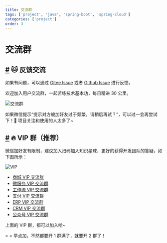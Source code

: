 ```yaml
---
title: 交流群
tags: ['project', 'java', 'spring-boot', 'spring-cloud']
categories: ['project']
order: 3
---
```

# 交流群

## [#](#🐱-反馈交流) 🐱 反馈交流

 如果有问题，可以通过 [Gitee Issue](https://gitee.com/zhijiantianya/ruoyi-vue-pro) 或者 [Github Issue](https://github.com/YunaiV/ruoyi-vue-pro) 进行反馈。

 欢迎加入用户交流群，一起苦练技术基本功，每日精进 30 公里。

 ![交流群](https://doc.iocoder.cn/img/op/mp_yudaoyuanma2.png)

 如果微信提示“提示对方被加好友过于频繁，请稍后再试？”，可以过一会再尝试下！🙂 项目关注和使用的人太多了~

 ## [#](#🔥-vip-群-推荐) 🔥 VIP 群（推荐）

 微信加好友有限制，建议加入扫码加入知识星球，更好的获得开发团队的答疑，如下图所示：

 ![VIP ](https://doc.iocoder.cn/img/ad/zsxq_qun.png)

 * [商城 VIP 交流群](https://wx.zsxq.com/dweb2/index/topic_detail/411255481258888)
* [微服务 VIP 交流群](https://wx.zsxq.com/dweb2/index/topic_detail/811248441158552)
* [工作流 VIP 交流群](https://wx.zsxq.com/dweb2/index/topic_detail/811422525884512)
* [支付 VIP 交流群](https://wx.zsxq.com/dweb2/index/topic_detail/588455252115144)
* [ERP VIP 交流群](https://wx.zsxq.com/dweb2/index/topic_detail/811152821511422)
* [CRM VIP 交流群](https://wx.zsxq.com/dweb2/index/topic_detail/188144242521452)
* [公众号 VIP 交流群](https://wx.zsxq.com/dweb2/index/topic_detail/411255454858158)

 上面的 VIP 群，都可以加入哈~

 = = 早点加，不然都要开 1 群满了，就要开 2 群了！

